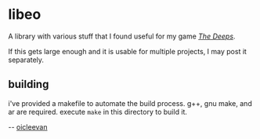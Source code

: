 # libeo

A library with various stuff that I found useful for my game *[The Deeps](/README.md)*.

If this gets large enough and it is usable for multiple projects, I may post it separately.

## building

i've provided a makefile to automate the build process. g++, gnu make, and ar are required. execute `make` in this directory to build it.

-- [oicleevan](https://oicleevan.xyz)
